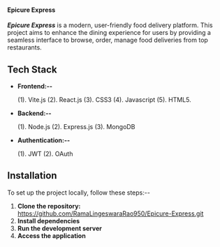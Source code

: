 #### Epicure Express

*********Epicure Express********* is a modern, user-friendly food delivery platform. This project aims to enhance the dining experience for users by providing a seamless interface to browse, order, manage food deliveries from top restaurants.

## Tech Stack
- **Frontend:--** 

  (1). Vite.js
  (2). React.js
  (3). CSS3
  (4). Javascript
  (5). HTML5.
  
- **Backend:--**

  (1). Node.js
  (2). Express.js
  (3). MongoDB
  
- **Authentication:--**

  (1). JWT
  (2). OAuth

## Installation
To set up the project locally, follow these steps:--
1. **Clone the repository:**  https://github.com/RamaLingeswaraRao950/Epicure-Express.git
2. **Install dependencies**
3. **Run the development server**
4. **Access the application**
